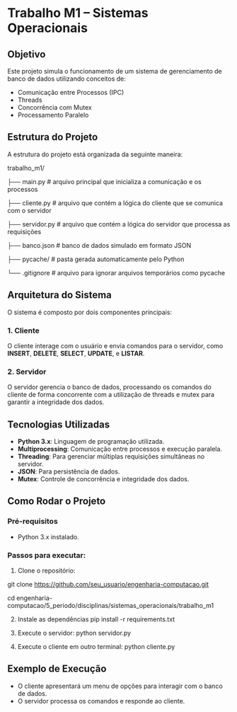# **Trabalho M1 – Sistemas Operacionais**

## **Objetivo**
Este projeto simula o funcionamento de um sistema de gerenciamento de banco de dados utilizando conceitos de:

- Comunicação entre Processos (IPC)
- Threads
- Concorrência com Mutex
- Processamento Paralelo

## **Estrutura do Projeto**
A estrutura do projeto está organizada da seguinte maneira:

trabalho_m1/ 

├── main.py # arquivo principal que inicializa a comunicação e os processos

├── cliente.py # arquivo que contém a lógica do cliente que se comunica com o servidor

├── servidor.py # arquivo que contém a lógica do servidor que processa as requisições 

├── banco.json # banco de dados simulado em formato JSON 

├── pycache/ # pasta gerada automaticamente pelo Python

└── .gitignore # arquivo para ignorar arquivos temporários como pycache

## **Arquitetura do Sistema**
O sistema é composto por dois componentes principais:

### **1. Cliente**
O cliente interage com o usuário e envia comandos para o servidor, como **INSERT**, **DELETE**, **SELECT**, **UPDATE**, e **LISTAR**.
### **2. Servidor**
O servidor gerencia o banco de dados, processando os comandos do cliente de forma concorrente com a utilização de threads e mutex para garantir a integridade dos dados.

## **Tecnologias Utilizadas**
- **Python 3.x**: Linguagem de programação utilizada.
- **Multiprocessing**: Comunicação entre processos e execução paralela.
- **Threading**: Para gerenciar múltiplas requisições simultâneas no servidor.
- **JSON**: Para persistência de dados.
- **Mutex**: Controle de concorrência e integridade dos dados.

## **Como Rodar o Projeto**

### **Pré-requisitos**
- Python 3.x instalado.

### **Passos para executar:**
1. Clone o repositório:

git clone https://github.com/seu_usuario/engenharia-computacao.git

cd engenharia-computacao/5_periodo/disciplinas/sistemas_operacionais/trabalho_m1

2. Instale as dependências
pip install -r requirements.txt

3. Execute o servidor:
python servidor.py

4. Execute o cliente em outro terminal:
python cliente.py

## Exemplo de Execução
- O cliente apresentará um menu de opções para interagir com o banco de dados.
- O servidor processa os comandos e responde ao cliente.
